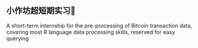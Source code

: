 ## 小作坊超短期实习🐶
A short-term internship for the pre-processing of Bitcoin transaction data, covering most R language data processing skills, reserved for easy querying
